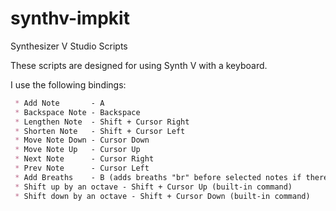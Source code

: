 # synthv-impkit
Synthesizer V Studio Scripts

These scripts are designed for using Synth V with a keyboard.

I use the following bindings:

```markdown
 * Add Note       - A
 * Backspace Note - Backspace
 * Lengthen Note  - Shift + Cursor Right
 * Shorten Note   - Shift + Cursor Left
 * Move Note Down - Cursor Down
 * Move Note Up   - Cursor Up
 * Next Note      - Cursor Right
 * Prev Note      - Cursor Left
 * Add Breaths    - B (adds breaths "br" before selected notes if there's space)
 * Shift up by an octave - Shift + Cursor Up (built-in command)
 * Shift down by an octave - Shift + Cursor Down (built-in command)
```
